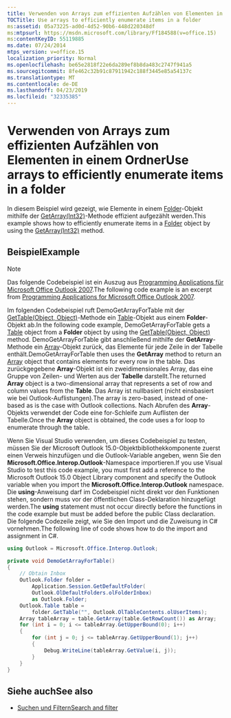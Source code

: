 ```yaml
---
title: Verwenden von Arrays zum effizienten Aufzählen von Elementen in einem Ordner
TOCTitle: Use arrays to efficiently enumerate items in a folder
ms:assetid: 05a73225-ad0d-4d52-90b6-448d220348df
ms:mtpsurl: https://msdn.microsoft.com/library/Ff184588(v=office.15)
ms:contentKeyID: 55119885
ms.date: 07/24/2014
mtps_version: v=office.15
localization_priority: Normal
ms.openlocfilehash: be65e2818f22e6da289ef8b8da483c2747f941a5
ms.sourcegitcommit: 8fe462c32b91c87911942c188f3445e85a54137c
ms.translationtype: MT
ms.contentlocale: de-DE
ms.lasthandoff: 04/23/2019
ms.locfileid: "32335385"
---
```

# <a name="use-arrays-to-efficiently-enumerate-items-in-a-folder"></a><span data-ttu-id="3617f-102">Verwenden von Arrays zum effizienten Aufzählen von Elementen in einem Ordner</span><span class="sxs-lookup"><span data-stu-id="3617f-102">Use arrays to efficiently enumerate items in a folder</span></span>

<span data-ttu-id="3617f-103">In diesem Beispiel wird gezeigt, wie Elemente in einem [Folder](https://msdn.microsoft.com/library/bb645774\(v=office.15\))-Objekt mithilfe der [GetArray(Int32)](https://msdn.microsoft.com/library/bb608928\(v=office.15\))-Methode effizient aufgezählt werden.</span><span class="sxs-lookup"><span data-stu-id="3617f-103">This example shows how to efficiently enumerate items in a [Folder](https://msdn.microsoft.com/library/bb645774\(v=office.15\)) object by using the [GetArray(Int32)](https://msdn.microsoft.com/library/bb608928\(v=office.15\)) method.</span></span>

## <a name="example"></a><span data-ttu-id="3617f-104">Beispiel</span><span class="sxs-lookup"><span data-stu-id="3617f-104">Example</span></span>

> [!NOTE] 
> <span data-ttu-id="3617f-105">Das folgende Codebeispiel ist ein Auszug aus [Programming Applications für Microsoft Office Outlook 2007](https://www.amazon.com/gp/product/0735622493?ie=UTF8&tag=msmsdn-20&linkCode=as2&camp=1789&creative=9325&creativeASIN=0735622493).</span><span class="sxs-lookup"><span data-stu-id="3617f-105">The following code example is an excerpt from [Programming Applications for Microsoft Office Outlook 2007](https://www.amazon.com/gp/product/0735622493?ie=UTF8&tag=msmsdn-20&linkCode=as2&camp=1789&creative=9325&creativeASIN=0735622493).</span></span>

<span data-ttu-id="3617f-106">Im folgenden Codebeispiel ruft DemoGetArrayForTable mit der [GetTable(Object, Object)](https://msdn.microsoft.com/library/bb612592\(v=office.15\))-Methode ein [Table](https://msdn.microsoft.com/library/bb652856\(v=office.15\))-Objekt aus einem **Folder**-Objekt ab.</span><span class="sxs-lookup"><span data-stu-id="3617f-106">In the following code example, DemoGetArrayForTable gets a [Table](https://msdn.microsoft.com/library/bb652856\(v=office.15\)) object from a **Folder** object by using the [GetTable(Object, Object)](https://msdn.microsoft.com/library/bb612592\(v=office.15\)) method.</span></span> <span data-ttu-id="3617f-107">DemoGetArrayForTable gibt anschließend mithilfe der **GetArray**-Methode ein [Array](https://msdn.microsoft.com/library/system.array.aspx)-Objekt zurück, das Elemente für jede Zeile in der Tabelle enthält.</span><span class="sxs-lookup"><span data-stu-id="3617f-107">DemoGetArrayForTable then uses the **GetArray** method to return an [Array](https://msdn.microsoft.com/library/system.array.aspx) object that contains elements for every row in the table.</span></span> <span data-ttu-id="3617f-108">Das zurückgegebene **Array**-Objekt ist ein zweidimensionales Array, das eine Gruppe von Zeilen- und Werten aus der **Tabelle** darstellt.</span><span class="sxs-lookup"><span data-stu-id="3617f-108">The returned **Array** object is a two-dimensional array that represents a set of row and column values from the **Table**.</span></span> <span data-ttu-id="3617f-109">Das Array ist nullbasiert (nicht einsbasiert wie bei Outlook-Auflistungen).</span><span class="sxs-lookup"><span data-stu-id="3617f-109">The array is zero-based, instead of one-based as is the case with Outlook collections.</span></span> <span data-ttu-id="3617f-110">Nach Abrufen des **Array**-Objekts verwendet der Code eine for-Schleife zum Auflisten der Tabelle.</span><span class="sxs-lookup"><span data-stu-id="3617f-110">Once the **Array** object is obtained, the code uses a for loop to enumerate through the table.</span></span>

<span data-ttu-id="3617f-111">Wenn Sie Visual Studio verwenden, um dieses Codebeispiel zu testen, müssen Sie der Microsoft Outlook 15.0-Objektbibliothekkomponente zuerst einen Verweis hinzufügen und die Outlook-Variable angeben, wenn Sie den **Microsoft.Office.Interop.Outlook**-Namespace importieren.</span><span class="sxs-lookup"><span data-stu-id="3617f-111">If you use Visual Studio to test this code example, you must first add a reference to the Microsoft Outlook 15.0 Object Library component and specify the Outlook variable when you import the **Microsoft.Office.Interop.Outlook** namespace.</span></span> <span data-ttu-id="3617f-112">Die **using**-Anweisung darf im Codebeispiel nicht direkt vor den Funktionen stehen, sondern muss vor der öffentlichen Class-Deklaration hinzugefügt werden.</span><span class="sxs-lookup"><span data-stu-id="3617f-112">The **using** statement must not occur directly before the functions in the code example but must be added before the public Class declaration.</span></span> <span data-ttu-id="3617f-113">Die folgende Codezeile zeigt, wie Sie den Import und die Zuweisung in C\# vornehmen.</span><span class="sxs-lookup"><span data-stu-id="3617f-113">The following line of code shows how to do the import and assignment in C\#.</span></span>

```csharp
using Outlook = Microsoft.Office.Interop.Outlook;
```


```csharp
private void DemoGetArrayForTable()
{
    // Obtain Inbox
    Outlook.Folder folder =
        Application.Session.GetDefaultFolder(
        Outlook.OlDefaultFolders.olFolderInbox)
        as Outlook.Folder;
    Outlook.Table table =
        folder.GetTable("", Outlook.OlTableContents.olUserItems);
    Array tableArray = table.GetArray(table.GetRowCount()) as Array;
    for (int i = 0; i <= tableArray.GetUpperBound(0); i++)
    {
        for (int j = 0; j <= tableArray.GetUpperBound(1); j++)
        {
            Debug.WriteLine(tableArray.GetValue(i, j));
        }
    }
}
```

## <a name="see-also"></a><span data-ttu-id="3617f-114">Siehe auch</span><span class="sxs-lookup"><span data-stu-id="3617f-114">See also</span></span>

- [<span data-ttu-id="3617f-115">Suchen und Filtern</span><span class="sxs-lookup"><span data-stu-id="3617f-115">Search and filter</span></span>](search-and-filter.md)

